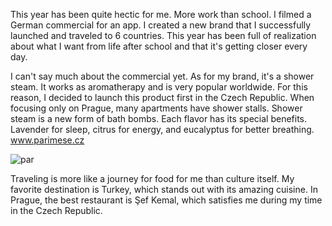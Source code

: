 This year has been quite hectic for me. More work than school. I filmed a German commercial for an app. I created a new brand that I successfully launched and traveled to 6 countries. This year has been full of realization about what I want from life after school and that it's getting closer every day.

I can't say much about the commercial yet. As for my brand, it's a shower steam. It works as aromatherapy and is very popular worldwide. For this reason, I decided to launch this product first in the Czech Republic. When focusing only on Prague, many apartments have shower stalls. Shower steam is a new form of bath bombs. Each flavor has its special benefits. Lavender for sleep, citrus for energy, and eucalyptus for better breathing. www.parimese.cz

![par](https://github.com/bucharova/english-for-designers/assets/150127129/a9c3c208-4e79-46ce-956e-f6022076be45)


Traveling is more like a journey for food for me than culture itself. My favorite destination is Turkey, which stands out with its amazing cuisine. In Prague, the best restaurant is Şef Kemal, which satisfies me during my time in the Czech Republic.
